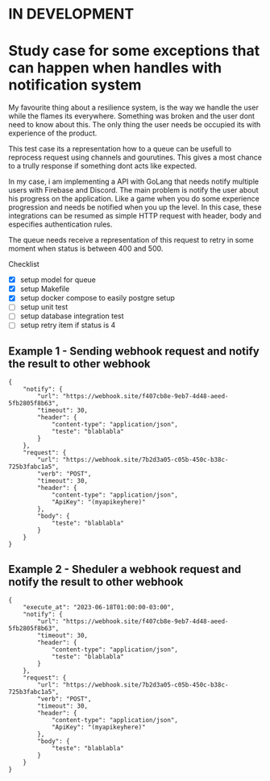 # IN DEVELOPMENT

# Study case for some exceptions that can happen when handles with notification system

My favourite thing about a resilience system, is the way we handle the user while the flames its everywhere. Something was broken and the user dont need to know about this. The only thing the user needs be occupied its with experience of the product.

This test case its a representation how to a queue can be usefull to reprocess request using channels and gourutines. This gives a most chance to a trully response if something dont acts like expected.

In my case, i am implementing a API with GoLang that needs notify multiple users with Firebase and Discord. The main problem is notify the user about his progress on the application. Like a game when you do some experience progression and needs be notified when you up the level. In this case, these integrations can be resumed as simple HTTP request with header, body and especifies authentication rules.

The queue needs receive a representation of this request to retry in some moment when status is between 400 and 500.

Checklist

- [x] setup model for queue
- [x] setup Makefile
- [x] setup docker compose to easily postgre setup
- [ ] setup unit test
- [ ] setup database integration test
- [ ] setup retry item if status is 4

## Example 1 - Sending webhook request and notify the result to other webhook

    {
        "notify": {
            "url": "https://webhook.site/f407cb8e-9eb7-4d48-aeed-5fb2805f8b63",
            "timeout": 30,
            "header": {
                "content-type": "application/json",
                "teste": "blablabla"
            }
        },
        "request": {
            "url": "https://webhook.site/7b2d3a05-c05b-450c-b38c-725b3fabc1a5",
            "verb": "POST",
            "timeout": 30,
            "header": {
                "content-type": "application/json",
                "ApiKey": "(myapikeyhere)"
            },
            "body": {
                "teste": "blablabla"
            }
        }
    }

## Example 2 - Sheduler a webhook request and notify the result to other webhook

    {
        "execute_at": "2023-06-18T01:00:00-03:00",
        "notify": {
            "url": "https://webhook.site/f407cb8e-9eb7-4d48-aeed-5fb2805f8b63",
            "timeout": 30,
            "header": {
                "content-type": "application/json",
                "teste": "blablabla"
            }
        },
        "request": {
            "url": "https://webhook.site/7b2d3a05-c05b-450c-b38c-725b3fabc1a5",
            "verb": "POST",
            "timeout": 30,
            "header": {
                "content-type": "application/json",
                "ApiKey": "(myapikeyhere)"
            },
            "body": {
                "teste": "blablabla"
            }
        }
    }
